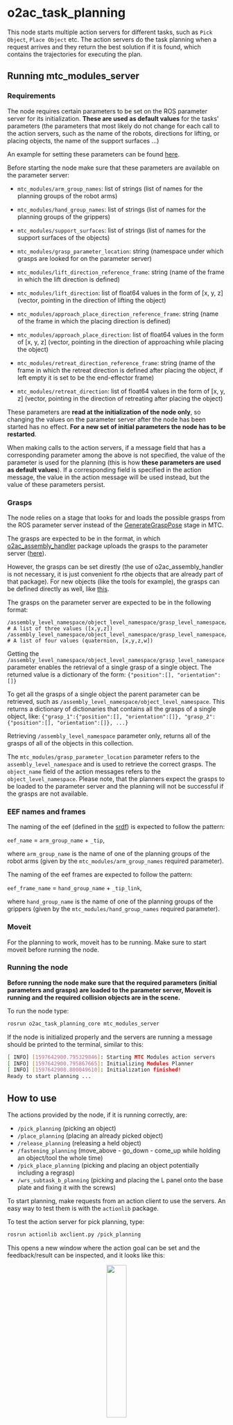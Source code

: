 # o2ac_task_planning

This node starts multiple action servers for different tasks, such as `Pick Object`, `Place Object` etc. The action servers do the task planning when a request arrives and they return the best solution if it is found, which contains the trajectories for executing the plan.

## Running mtc_modules_server

### Requirements

The node requires certain parameters to be set on the ROS parameter server for its initialization. **These are used as default values** for the tasks' parameters (the parameters that most likely do not change for each call to the action servers, such as the name of the robots, directions for lifting, or placing objects, the name of the support surfaces ...)

An example for setting these parameters can be found [here](https://gitlab.com/o2ac/o2ac-ur/-/blob/integrate-mtc-in-o2ac-routines/catkin_ws/src/o2ac_routines/src/o2ac_routines/helpers.py#L29).

Before starting the node make sure that these parameters are available on the parameter server:

 - `mtc_modules/arm_group_names`: list of strings (list of names for the planning groups of the robot arms)
 - `mtc_modules/hand_group_names`: list of strings (list of names for the planning groups of the grippers)
 - `mtc_modules/support_surfaces`: list of strings (list of names for the support surfaces of the objects)
 - `mtc_modules/grasp_parameter_location`: string (namespace under which grasps are looked for on the parameter server)

 - `mtc_modules/lift_direction_reference_frame`: string (name of the frame in which the lift direction is defined)
 - `mtc_modules/lift_direction`: list of float64 values in the form of [x, y, z] (vector, pointing in the direction of lifting the object)

 - `mtc_modules/approach_place_direction_reference_frame`: string (name of the frame in which the placing direction is defined)
 - `mtc_modules/approach_place_direction`: list of float64 values in the form of [x, y, z] (vector, pointing in the direction of approaching while placing the object)

 - `mtc_modules/retreat_direction_reference_frame`: string (name of the frame in which the retreat direction is defined after placing the object, if left empty it is set to be the end-effector frame)
 - `mtc_modules/retreat_direction`: list of float64 values in the form of [x, y, z] (vector, pointing in the direction of retreating after placing the object)

 These parameters are **read at the initialization of the node only**, so changing the values on the parameter server after the node has been started has no effect. **For a new set of initial parameters the node has to be restarted**.

 When making calls to the action servers, if a message field that has a corresponding parameter among the above is not specified, the value of the parameter is used for the planning (this is how **these parameters are used as default values**). If a corresponding field is specified in the action message, the value in the action message will be used instead, but the value of these parameters persist.

### Grasps

The node relies on a stage that looks for and loads the possible grasps from the ROS parameter server instead of the [GenerateGraspPose](https://gitlab.com/o2ac/moveit-task-constructor/-/blob/master/core/src/stages/generate_grasp_pose.cpp) stage in MTC.

The grasps are expected to be in the format, in which [o2ac_assembly_handler](https://gitlab.com/o2ac/o2ac-ur/-/tree/integrate-mtc-in-o2ac-routines/catkin_ws/src/o2ac_assembly_handler) package uploads the grasps to the parameter server ([here](https://gitlab.com/o2ac/o2ac-ur/-/blob/integrate-mtc-in-o2ac-routines/catkin_ws/src/o2ac_assembly_handler/src/o2ac_assembly_handler/assy.py#L61)).

However, the grasps can be set direstly (the use of o2ac_assembly_handler is not necessary, it is just convenient fo rthe objects that are already part of that package). For new objects (like the tools for example), the grasps can be defined directly as well, like [this](https://gitlab.com/o2ac/o2ac-ur/-/blob/integrate-mtc-in-o2ac-routines/catkin_ws/src/o2ac_routines/src/o2ac_routines/base.py#L696).

The grasps on the parameter server are expected to be in the following format:

```
/assembly_level_namespace/object_level_namespace/grasp_level_namespace/position  # A list of three values ([x,y,z])
/assembly_level_namespace/object_level_namespace/grasp_level_namespace/orientation  # A list of four values (quaternion, [x,y,z,w])
```

Getting the `/assembly_level_namespace/object_level_namespace/grasp_level_namespace` parameter enables the retrieval of a single grasp of a single object. The returned value is a dictionary of the form: `{"position":[], "orientation":[]}`

To get all the grasps of a single object the parent parameter can be retrieved, such as `/assembly_level_namespace/object_level_namespace`. This returns a dictionary of dictionaries that contains all the grasps of a single object, like: `{"grasp_1":{"position":[], "orientation":[]}, "grasp_2":{"position":[], "orientation":[]}, ...}`

Retrieving `/assembly_level_namespace` parameter only, returns all of the grasps of all of the objects in this collection.

The `mtc_modules/grasp_parameter_location` parameter refers to the `assembly_level_namespace` and is used to retrieve the correct grasps. The `object_name` field of the action messages refers to the `object_level_namespace`. Please note, that the planners expect the grasps to be loaded to the parameter server and the planning will not be successful if the grasps are not available.

### EEF names and frames

The naming of the eef (defined in the [srdf](https://gitlab.com/o2ac/o2ac-ur/-/blob/integrate-mtc-in-o2ac-routines/catkin_ws/src/o2ac_moveit_config/config/o2ac_base_scene.srdf#L219)) is expected to follow the pattern:

`eef_name` = `arm_group_name` + `_tip`,

where `arm_group_name` is the name of one of the planning groups of the robot arms (given by the `mtc_modules/arm_group_names` required parameter).

The naming of the eef frames are expected to follow the pattern:

`eef_frame_name` = `hand_group_name` + `_tip_link`,

where `hand_group_name` is the name of one of the planning groups of the grippers (given by the `mtc_modules/hand_group_names` required parameter).

### Moveit

For the planning to work, moveit has to be running. Make sure to start moveit before running the node.

### Running the node

**Before running the node make sure that the required parameters (initial parameters and grasps) are loaded to the parameter server, Moveit is running and the required collision objects are in the scene.**

To run the node type:

```bash
rosrun o2ac_task_planning_core mtc_modules_server 
```

If the node is initialized properly and the servers are running a message should be printed to the terminal, similar to this:

```bash
[ INFO] [1597642900.795329846]: Starting MTC Modules action servers
[ INFO] [1597642900.795867665]: Initializing Modules Planner
[ INFO] [1597642900.800049610]: Initialization finished!
Ready to start planning ...
```

## How to use

The actions provided by the node, if it is running correctly, are:

 - `/pick_planning` (picking an object)
 - `/place_planning` (placing an already picked object)
 - `/release_planning` (releasing a held object)
 - `/fastening_planning` (move_above - go_down - come_up while holding an object/tool the whole time)
 - `/pick_place_planning` (picking and placing an object potentially including a regrasp)
 - `/wrs_subtask_b_planning` (picking and placing the L panel onto the base plate and fixing it with the screws)

 To start planning, make requests from an action client to use the servers. An easy way to test them is with the `actionlib` package.

To test the action server for pick planning, type:

 ```bash
 rosrun actionlib axclient.py /pick_planning
 ```
This opens a new window where the action goal can be set and the feedback/result can be inspected, and it looks like this:

<div align="center">
    <img src="/uploads/ed309ffb1982093b0bf14cde9baa6108/Screenshot_2020-08-19_17_18_33.png" width="30%" height="30%">
</div>

After sending the goal, the planning should start. This can be seen in the terminal in which `mtc_modules_server` is running, or with RViz.

To visualize the task planning with RViz add the `Motion Planning Tasks` display.

<div align="center">
    <img src="/uploads/82c609bf04167baa6ff53d4b9d0d8587/Screenshot_2020-08-19_17_43_47.png" width="60%" height="60%">
</div>

In the `Motion Planning Tasks` panel, under `Task Tree` the hierarchical representation of the task should be visible if the planning has started. Selecting one of the stages in the task should reveal the solutions of the selected stage on the right side of the `Motion Planning Tasks` panel. By clicking on one of the solutions, the motion plan can be visualized.

<div align="center">
    <img src="/uploads/c2ea23252b9831a74a0b6da6cf2d18af/Screenshot_2020-08-19_17_43_48.png" width="60%" height="60%">
</div>

For a detailed explanation on the meaning of the fields of the action goal see the definition of the [action messages](https://gitlab.com/o2ac/o2ac-ur/-/tree/integrate-mtc-in-o2ac-routines/catkin_ws/src/o2ac_task_planning/msgs/action).

## Example use

For an example use case, first call

```bash
roslaunch o2ac_moveit_config demo.launch 
```

This starts moveit and loads the o2ac demo scene (to try the same thing with the real robots, use o2ac_moveit_planning_execution.launch instead of demo.launch).

Next start [assembly.py](https://gitlab.com/o2ac/o2ac-ur/-/blob/integrate-mtc-in-o2ac-routines/catkin_ws/src/o2ac_routines/scripts/assembly.py) from `o2ac_routines`in a separate terminal:

```bash
rosrun o2ac_routines assembly.py 
```
and type `68`. This spawns the collision objects in the scene and [sets the required parameters](https://gitlab.com/o2ac/o2ac-ur/-/blob/integrate-mtc-in-o2ac-routines/catkin_ws/src/o2ac_routines/src/o2ac_routines/helpers.py#L29).

After this start the action servers:

```bash
rosrun o2ac_task_planning_core mtc_modules_server
```

If the server is running, use the terminal of `assembly.py` and type `75` to start the subassembly planning.

You can check that the planning is running in the terminal of `mtc_modules_server` and in RViz as well.

If the planning finished successfully, the **best solution** (solution with the lowest cost) gets written into a file.

To execute the solution start `o2ac_skill_server`:

```bash
roslaunch o2ac_skills o2ac_skill_server.launch
```

and type `80` in the terminal of `assembly.py`
